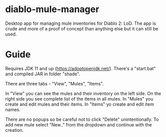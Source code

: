 # diablo-mule-manager

Desktop app for managing mule inventories for Diablo 2: LoD. The app is crude and more of a proof of concept than anything else but it can still be used.

# Guide

Requires JDK 11 and up (https://adoptopenjdk.net/). There's a "start.bat" and compiled JAR in folder "shade".

There are three tabs - "View", "Mules", "Items".

In "View" you can see the mules and their inventory on the left side. On the right side you see complete list of the items in all mules.
In "Mules" you create and edit mules and their items.
In "Items" yo create and edit item names.

There are no popups so be careful not to click "Delete" unintentionally. To add new mule select "New.." from the dropdown and continue with the creation.

